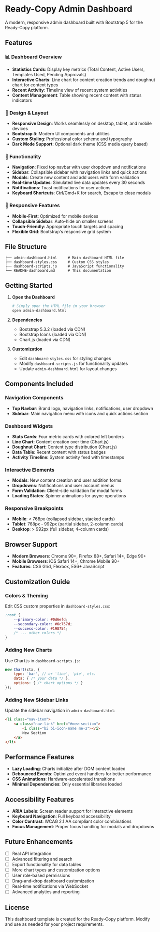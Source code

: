 # Ready-Copy Admin Dashboard

A modern, responsive admin dashboard built with Bootstrap 5 for the Ready-Copy platform.

## Features

### 📊 Dashboard Overview
- **Statistics Cards**: Display key metrics (Total Content, Active Users, Templates Used, Pending Approvals)
- **Interactive Charts**: Line chart for content creation trends and doughnut chart for content types
- **Recent Activity**: Timeline view of recent system activities
- **Content Management**: Table showing recent content with status indicators

### 🎨 Design & Layout
- **Responsive Design**: Works seamlessly on desktop, tablet, and mobile devices
- **Bootstrap 5**: Modern UI components and utilities
- **Custom Styling**: Professional color scheme and typography
- **Dark Mode Support**: Optional dark theme (CSS media query based)

### 🚀 Functionality
- **Navigation**: Fixed top navbar with user dropdown and notifications
- **Sidebar**: Collapsible sidebar with navigation links and quick actions
- **Modals**: Create new content and add users with form validation
- **Real-time Updates**: Simulated live data updates every 30 seconds
- **Notifications**: Toast notifications for user actions
- **Keyboard Shortcuts**: Ctrl/Cmd+K for search, Escape to close modals

### 📱 Responsive Features
- **Mobile-First**: Optimized for mobile devices
- **Collapsible Sidebar**: Auto-hide on smaller screens
- **Touch-Friendly**: Appropriate touch targets and spacing
- **Flexible Grid**: Bootstrap's responsive grid system

## File Structure

```
├── admin-dashboard.html     # Main dashboard HTML file
├── dashboard-styles.css     # Custom CSS styles
├── dashboard-scripts.js     # JavaScript functionality
└── README-dashboard.md      # This documentation
```

## Getting Started

1. **Open the Dashboard**
   ```bash
   # Simply open the HTML file in your browser
   open admin-dashboard.html
   ```

2. **Dependencies**
   - Bootstrap 5.3.2 (loaded via CDN)
   - Bootstrap Icons (loaded via CDN)
   - Chart.js (loaded via CDN)

3. **Customization**
   - Edit `dashboard-styles.css` for styling changes
   - Modify `dashboard-scripts.js` for functionality updates
   - Update `admin-dashboard.html` for layout changes

## Components Included

### Navigation Components
- **Top Navbar**: Brand logo, navigation links, notifications, user dropdown
- **Sidebar**: Main navigation menu with icons and quick actions section

### Dashboard Widgets
- **Stats Cards**: Four metric cards with colored left borders
- **Line Chart**: Content creation over time (Chart.js)
- **Doughnut Chart**: Content type distribution (Chart.js)
- **Data Table**: Recent content with status badges
- **Activity Timeline**: System activity feed with timestamps

### Interactive Elements
- **Modals**: New content creation and user addition forms
- **Dropdowns**: Notifications and user account menus
- **Form Validation**: Client-side validation for modal forms
- **Loading States**: Spinner animations for async operations

### Responsive Breakpoints
- **Mobile**: < 768px (collapsed sidebar, stacked cards)
- **Tablet**: 768px - 992px (partial sidebar, 2-column cards)
- **Desktop**: > 992px (full sidebar, 4-column cards)

## Browser Support

- **Modern Browsers**: Chrome 90+, Firefox 88+, Safari 14+, Edge 90+
- **Mobile Browsers**: iOS Safari 14+, Chrome Mobile 90+
- **Features**: CSS Grid, Flexbox, ES6+ JavaScript

## Customization Guide

### Colors & Theming
Edit CSS custom properties in `dashboard-styles.css`:
```css
:root {
    --primary-color: #0d6efd;
    --secondary-color: #6c757d;
    --success-color: #198754;
    /* ... other colors */
}
```

### Adding New Charts
Use Chart.js in `dashboard-scripts.js`:
```javascript
new Chart(ctx, {
    type: 'bar', // or 'line', 'pie', etc.
    data: { /* your data */ },
    options: { /* chart options */ }
});
```

### Adding New Sidebar Links
Update the sidebar navigation in `admin-dashboard.html`:
```html
<li class="nav-item">
    <a class="nav-link" href="#new-section">
        <i class="bi bi-icon-name me-2"></i>
        New Section
    </a>
</li>
```

## Performance Features

- **Lazy Loading**: Charts initialize after DOM content loaded
- **Debounced Events**: Optimized event handlers for better performance
- **CSS Animations**: Hardware-accelerated transitions
- **Minimal Dependencies**: Only essential libraries loaded

## Accessibility Features

- **ARIA Labels**: Screen reader support for interactive elements
- **Keyboard Navigation**: Full keyboard accessibility
- **Color Contrast**: WCAG 2.1 AA compliant color combinations
- **Focus Management**: Proper focus handling for modals and dropdowns

## Future Enhancements

- [ ] Real API integration
- [ ] Advanced filtering and search
- [ ] Export functionality for data tables
- [ ] More chart types and customization options
- [ ] User role-based permissions
- [ ] Drag-and-drop dashboard customization
- [ ] Real-time notifications via WebSocket
- [ ] Advanced analytics and reporting

## License

This dashboard template is created for the Ready-Copy platform. Modify and use as needed for your project requirements.